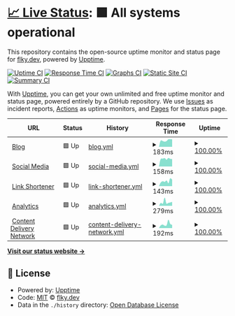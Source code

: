 # [📈 Live Status](https://status.flky.dev): <!--live status--> **🟩 All systems operational**

This repository contains the open-source uptime monitor and status page for [flky.dev](https://flky.dev), powered by [Upptime](https://github.com/upptime/upptime).

[![Uptime CI](https://github.com/flky-dev/status.flky.dev/workflows/Uptime%20CI/badge.svg)](https://github.com/flky-dev/status.flky.dev/actions?query=workflow%3A%22Uptime+CI%22)
[![Response Time CI](https://github.com/flky-dev/status.flky.dev/workflows/Response%20Time%20CI/badge.svg)](https://github.com/flky-dev/status.flky.dev/actions?query=workflow%3A%22Response+Time+CI%22)
[![Graphs CI](https://github.com/flky-dev/status.flky.dev/workflows/Graphs%20CI/badge.svg)](https://github.com/flky-dev/status.flky.dev/actions?query=workflow%3A%22Graphs+CI%22)
[![Static Site CI](https://github.com/flky-dev/status.flky.dev/workflows/Static%20Site%20CI/badge.svg)](https://github.com/flky-dev/status.flky.dev/actions?query=workflow%3A%22Static+Site+CI%22)
[![Summary CI](https://github.com/flky-dev/status.flky.dev/workflows/Summary%20CI/badge.svg)](https://github.com/flky-dev/status.flky.dev/actions?query=workflow%3A%22Summary+CI%22)

With [Upptime](https://upptime.js.org), you can get your own unlimited and free uptime monitor and status page, powered entirely by a GitHub repository. We use [Issues](https://github.com/flky-dev/status.flky.dev/issues) as incident reports, [Actions](https://github.com/flky-dev/status.flky.dev/actions) as uptime monitors, and [Pages](https://status.flky.dev) for the status page.

<!--start: status pages-->
<!-- This summary is generated by Upptime (https://github.com/upptime/upptime) -->
<!-- Do not edit this manually, your changes will be overwritten -->
<!-- prettier-ignore -->
| URL | Status | History | Response Time | Uptime |
| --- | ------ | ------- | ------------- | ------ |
| <img alt="" src="https://favicons.githubusercontent.com/blog.flky.dev" height="13"> [Blog](https://blog.flky.dev) | 🟩 Up | [blog.yml](https://github.com/flky-dev/status.flky.dev/commits/HEAD/history/blog.yml) | <details><summary><img alt="Response time graph" src="./graphs/blog/response-time-week.png" height="20"> 183ms</summary><br><a href="https://status.flky.dev/history/blog"><img alt="Response time 192" src="https://img.shields.io/endpoint?url=https%3A%2F%2Fraw.githubusercontent.com%2Fflky-dev%2Fstatus.flky.dev%2FHEAD%2Fapi%2Fblog%2Fresponse-time.json"></a><br><a href="https://status.flky.dev/history/blog"><img alt="24-hour response time 212" src="https://img.shields.io/endpoint?url=https%3A%2F%2Fraw.githubusercontent.com%2Fflky-dev%2Fstatus.flky.dev%2FHEAD%2Fapi%2Fblog%2Fresponse-time-day.json"></a><br><a href="https://status.flky.dev/history/blog"><img alt="7-day response time 183" src="https://img.shields.io/endpoint?url=https%3A%2F%2Fraw.githubusercontent.com%2Fflky-dev%2Fstatus.flky.dev%2FHEAD%2Fapi%2Fblog%2Fresponse-time-week.json"></a><br><a href="https://status.flky.dev/history/blog"><img alt="30-day response time 201" src="https://img.shields.io/endpoint?url=https%3A%2F%2Fraw.githubusercontent.com%2Fflky-dev%2Fstatus.flky.dev%2FHEAD%2Fapi%2Fblog%2Fresponse-time-month.json"></a><br><a href="https://status.flky.dev/history/blog"><img alt="1-year response time 192" src="https://img.shields.io/endpoint?url=https%3A%2F%2Fraw.githubusercontent.com%2Fflky-dev%2Fstatus.flky.dev%2FHEAD%2Fapi%2Fblog%2Fresponse-time-year.json"></a></details> | <details><summary><a href="https://status.flky.dev/history/blog">100.00%</a></summary><a href="https://status.flky.dev/history/blog"><img alt="All-time uptime 100.00%" src="https://img.shields.io/endpoint?url=https%3A%2F%2Fraw.githubusercontent.com%2Fflky-dev%2Fstatus.flky.dev%2FHEAD%2Fapi%2Fblog%2Fuptime.json"></a><br><a href="https://status.flky.dev/history/blog"><img alt="24-hour uptime 100.00%" src="https://img.shields.io/endpoint?url=https%3A%2F%2Fraw.githubusercontent.com%2Fflky-dev%2Fstatus.flky.dev%2FHEAD%2Fapi%2Fblog%2Fuptime-day.json"></a><br><a href="https://status.flky.dev/history/blog"><img alt="7-day uptime 100.00%" src="https://img.shields.io/endpoint?url=https%3A%2F%2Fraw.githubusercontent.com%2Fflky-dev%2Fstatus.flky.dev%2FHEAD%2Fapi%2Fblog%2Fuptime-week.json"></a><br><a href="https://status.flky.dev/history/blog"><img alt="30-day uptime 100.00%" src="https://img.shields.io/endpoint?url=https%3A%2F%2Fraw.githubusercontent.com%2Fflky-dev%2Fstatus.flky.dev%2FHEAD%2Fapi%2Fblog%2Fuptime-month.json"></a><br><a href="https://status.flky.dev/history/blog"><img alt="1-year uptime 100.00%" src="https://img.shields.io/endpoint?url=https%3A%2F%2Fraw.githubusercontent.com%2Fflky-dev%2Fstatus.flky.dev%2FHEAD%2Fapi%2Fblog%2Fuptime-year.json"></a></details>
| <img alt="" src="https://favicons.githubusercontent.com/social.flky.dev" height="13"> [Social Media](https://social.flky.dev) | 🟩 Up | [social-media.yml](https://github.com/flky-dev/status.flky.dev/commits/HEAD/history/social-media.yml) | <details><summary><img alt="Response time graph" src="./graphs/social-media/response-time-week.png" height="20"> 158ms</summary><br><a href="https://status.flky.dev/history/social-media"><img alt="Response time 167" src="https://img.shields.io/endpoint?url=https%3A%2F%2Fraw.githubusercontent.com%2Fflky-dev%2Fstatus.flky.dev%2FHEAD%2Fapi%2Fsocial-media%2Fresponse-time.json"></a><br><a href="https://status.flky.dev/history/social-media"><img alt="24-hour response time 151" src="https://img.shields.io/endpoint?url=https%3A%2F%2Fraw.githubusercontent.com%2Fflky-dev%2Fstatus.flky.dev%2FHEAD%2Fapi%2Fsocial-media%2Fresponse-time-day.json"></a><br><a href="https://status.flky.dev/history/social-media"><img alt="7-day response time 158" src="https://img.shields.io/endpoint?url=https%3A%2F%2Fraw.githubusercontent.com%2Fflky-dev%2Fstatus.flky.dev%2FHEAD%2Fapi%2Fsocial-media%2Fresponse-time-week.json"></a><br><a href="https://status.flky.dev/history/social-media"><img alt="30-day response time 158" src="https://img.shields.io/endpoint?url=https%3A%2F%2Fraw.githubusercontent.com%2Fflky-dev%2Fstatus.flky.dev%2FHEAD%2Fapi%2Fsocial-media%2Fresponse-time-month.json"></a><br><a href="https://status.flky.dev/history/social-media"><img alt="1-year response time 167" src="https://img.shields.io/endpoint?url=https%3A%2F%2Fraw.githubusercontent.com%2Fflky-dev%2Fstatus.flky.dev%2FHEAD%2Fapi%2Fsocial-media%2Fresponse-time-year.json"></a></details> | <details><summary><a href="https://status.flky.dev/history/social-media">100.00%</a></summary><a href="https://status.flky.dev/history/social-media"><img alt="All-time uptime 100.00%" src="https://img.shields.io/endpoint?url=https%3A%2F%2Fraw.githubusercontent.com%2Fflky-dev%2Fstatus.flky.dev%2FHEAD%2Fapi%2Fsocial-media%2Fuptime.json"></a><br><a href="https://status.flky.dev/history/social-media"><img alt="24-hour uptime 100.00%" src="https://img.shields.io/endpoint?url=https%3A%2F%2Fraw.githubusercontent.com%2Fflky-dev%2Fstatus.flky.dev%2FHEAD%2Fapi%2Fsocial-media%2Fuptime-day.json"></a><br><a href="https://status.flky.dev/history/social-media"><img alt="7-day uptime 100.00%" src="https://img.shields.io/endpoint?url=https%3A%2F%2Fraw.githubusercontent.com%2Fflky-dev%2Fstatus.flky.dev%2FHEAD%2Fapi%2Fsocial-media%2Fuptime-week.json"></a><br><a href="https://status.flky.dev/history/social-media"><img alt="30-day uptime 100.00%" src="https://img.shields.io/endpoint?url=https%3A%2F%2Fraw.githubusercontent.com%2Fflky-dev%2Fstatus.flky.dev%2FHEAD%2Fapi%2Fsocial-media%2Fuptime-month.json"></a><br><a href="https://status.flky.dev/history/social-media"><img alt="1-year uptime 100.00%" src="https://img.shields.io/endpoint?url=https%3A%2F%2Fraw.githubusercontent.com%2Fflky-dev%2Fstatus.flky.dev%2FHEAD%2Fapi%2Fsocial-media%2Fuptime-year.json"></a></details>
| <img alt="" src="https://favicons.githubusercontent.com/s.flky.dev" height="13"> [Link Shortener](https://s.flky.dev) | 🟩 Up | [link-shortener.yml](https://github.com/flky-dev/status.flky.dev/commits/HEAD/history/link-shortener.yml) | <details><summary><img alt="Response time graph" src="./graphs/link-shortener/response-time-week.png" height="20"> 143ms</summary><br><a href="https://status.flky.dev/history/link-shortener"><img alt="Response time 138" src="https://img.shields.io/endpoint?url=https%3A%2F%2Fraw.githubusercontent.com%2Fflky-dev%2Fstatus.flky.dev%2FHEAD%2Fapi%2Flink-shortener%2Fresponse-time.json"></a><br><a href="https://status.flky.dev/history/link-shortener"><img alt="24-hour response time 187" src="https://img.shields.io/endpoint?url=https%3A%2F%2Fraw.githubusercontent.com%2Fflky-dev%2Fstatus.flky.dev%2FHEAD%2Fapi%2Flink-shortener%2Fresponse-time-day.json"></a><br><a href="https://status.flky.dev/history/link-shortener"><img alt="7-day response time 143" src="https://img.shields.io/endpoint?url=https%3A%2F%2Fraw.githubusercontent.com%2Fflky-dev%2Fstatus.flky.dev%2FHEAD%2Fapi%2Flink-shortener%2Fresponse-time-week.json"></a><br><a href="https://status.flky.dev/history/link-shortener"><img alt="30-day response time 151" src="https://img.shields.io/endpoint?url=https%3A%2F%2Fraw.githubusercontent.com%2Fflky-dev%2Fstatus.flky.dev%2FHEAD%2Fapi%2Flink-shortener%2Fresponse-time-month.json"></a><br><a href="https://status.flky.dev/history/link-shortener"><img alt="1-year response time 138" src="https://img.shields.io/endpoint?url=https%3A%2F%2Fraw.githubusercontent.com%2Fflky-dev%2Fstatus.flky.dev%2FHEAD%2Fapi%2Flink-shortener%2Fresponse-time-year.json"></a></details> | <details><summary><a href="https://status.flky.dev/history/link-shortener">100.00%</a></summary><a href="https://status.flky.dev/history/link-shortener"><img alt="All-time uptime 99.94%" src="https://img.shields.io/endpoint?url=https%3A%2F%2Fraw.githubusercontent.com%2Fflky-dev%2Fstatus.flky.dev%2FHEAD%2Fapi%2Flink-shortener%2Fuptime.json"></a><br><a href="https://status.flky.dev/history/link-shortener"><img alt="24-hour uptime 100.00%" src="https://img.shields.io/endpoint?url=https%3A%2F%2Fraw.githubusercontent.com%2Fflky-dev%2Fstatus.flky.dev%2FHEAD%2Fapi%2Flink-shortener%2Fuptime-day.json"></a><br><a href="https://status.flky.dev/history/link-shortener"><img alt="7-day uptime 100.00%" src="https://img.shields.io/endpoint?url=https%3A%2F%2Fraw.githubusercontent.com%2Fflky-dev%2Fstatus.flky.dev%2FHEAD%2Fapi%2Flink-shortener%2Fuptime-week.json"></a><br><a href="https://status.flky.dev/history/link-shortener"><img alt="30-day uptime 99.92%" src="https://img.shields.io/endpoint?url=https%3A%2F%2Fraw.githubusercontent.com%2Fflky-dev%2Fstatus.flky.dev%2FHEAD%2Fapi%2Flink-shortener%2Fuptime-month.json"></a><br><a href="https://status.flky.dev/history/link-shortener"><img alt="1-year uptime 99.94%" src="https://img.shields.io/endpoint?url=https%3A%2F%2Fraw.githubusercontent.com%2Fflky-dev%2Fstatus.flky.dev%2FHEAD%2Fapi%2Flink-shortener%2Fuptime-year.json"></a></details>
| <img alt="" src="https://favicons.githubusercontent.com/analytics.flky.dev" height="13"> [Analytics](https://analytics.flky.dev) | 🟩 Up | [analytics.yml](https://github.com/flky-dev/status.flky.dev/commits/HEAD/history/analytics.yml) | <details><summary><img alt="Response time graph" src="./graphs/analytics/response-time-week.png" height="20"> 279ms</summary><br><a href="https://status.flky.dev/history/analytics"><img alt="Response time 566" src="https://img.shields.io/endpoint?url=https%3A%2F%2Fraw.githubusercontent.com%2Fflky-dev%2Fstatus.flky.dev%2FHEAD%2Fapi%2Fanalytics%2Fresponse-time.json"></a><br><a href="https://status.flky.dev/history/analytics"><img alt="24-hour response time 303" src="https://img.shields.io/endpoint?url=https%3A%2F%2Fraw.githubusercontent.com%2Fflky-dev%2Fstatus.flky.dev%2FHEAD%2Fapi%2Fanalytics%2Fresponse-time-day.json"></a><br><a href="https://status.flky.dev/history/analytics"><img alt="7-day response time 279" src="https://img.shields.io/endpoint?url=https%3A%2F%2Fraw.githubusercontent.com%2Fflky-dev%2Fstatus.flky.dev%2FHEAD%2Fapi%2Fanalytics%2Fresponse-time-week.json"></a><br><a href="https://status.flky.dev/history/analytics"><img alt="30-day response time 723" src="https://img.shields.io/endpoint?url=https%3A%2F%2Fraw.githubusercontent.com%2Fflky-dev%2Fstatus.flky.dev%2FHEAD%2Fapi%2Fanalytics%2Fresponse-time-month.json"></a><br><a href="https://status.flky.dev/history/analytics"><img alt="1-year response time 566" src="https://img.shields.io/endpoint?url=https%3A%2F%2Fraw.githubusercontent.com%2Fflky-dev%2Fstatus.flky.dev%2FHEAD%2Fapi%2Fanalytics%2Fresponse-time-year.json"></a></details> | <details><summary><a href="https://status.flky.dev/history/analytics">100.00%</a></summary><a href="https://status.flky.dev/history/analytics"><img alt="All-time uptime 99.86%" src="https://img.shields.io/endpoint?url=https%3A%2F%2Fraw.githubusercontent.com%2Fflky-dev%2Fstatus.flky.dev%2FHEAD%2Fapi%2Fanalytics%2Fuptime.json"></a><br><a href="https://status.flky.dev/history/analytics"><img alt="24-hour uptime 100.00%" src="https://img.shields.io/endpoint?url=https%3A%2F%2Fraw.githubusercontent.com%2Fflky-dev%2Fstatus.flky.dev%2FHEAD%2Fapi%2Fanalytics%2Fuptime-day.json"></a><br><a href="https://status.flky.dev/history/analytics"><img alt="7-day uptime 100.00%" src="https://img.shields.io/endpoint?url=https%3A%2F%2Fraw.githubusercontent.com%2Fflky-dev%2Fstatus.flky.dev%2FHEAD%2Fapi%2Fanalytics%2Fuptime-week.json"></a><br><a href="https://status.flky.dev/history/analytics"><img alt="30-day uptime 99.85%" src="https://img.shields.io/endpoint?url=https%3A%2F%2Fraw.githubusercontent.com%2Fflky-dev%2Fstatus.flky.dev%2FHEAD%2Fapi%2Fanalytics%2Fuptime-month.json"></a><br><a href="https://status.flky.dev/history/analytics"><img alt="1-year uptime 99.86%" src="https://img.shields.io/endpoint?url=https%3A%2F%2Fraw.githubusercontent.com%2Fflky-dev%2Fstatus.flky.dev%2FHEAD%2Fapi%2Fanalytics%2Fuptime-year.json"></a></details>
| <img alt="" src="https://favicons.githubusercontent.com/cdn.flky.dev" height="13"> [Content Delivery Network](https://cdn.flky.dev) | 🟩 Up | [content-delivery-network.yml](https://github.com/flky-dev/status.flky.dev/commits/HEAD/history/content-delivery-network.yml) | <details><summary><img alt="Response time graph" src="./graphs/content-delivery-network/response-time-week.png" height="20"> 192ms</summary><br><a href="https://status.flky.dev/history/content-delivery-network"><img alt="Response time 168" src="https://img.shields.io/endpoint?url=https%3A%2F%2Fraw.githubusercontent.com%2Fflky-dev%2Fstatus.flky.dev%2FHEAD%2Fapi%2Fcontent-delivery-network%2Fresponse-time.json"></a><br><a href="https://status.flky.dev/history/content-delivery-network"><img alt="24-hour response time 159" src="https://img.shields.io/endpoint?url=https%3A%2F%2Fraw.githubusercontent.com%2Fflky-dev%2Fstatus.flky.dev%2FHEAD%2Fapi%2Fcontent-delivery-network%2Fresponse-time-day.json"></a><br><a href="https://status.flky.dev/history/content-delivery-network"><img alt="7-day response time 192" src="https://img.shields.io/endpoint?url=https%3A%2F%2Fraw.githubusercontent.com%2Fflky-dev%2Fstatus.flky.dev%2FHEAD%2Fapi%2Fcontent-delivery-network%2Fresponse-time-week.json"></a><br><a href="https://status.flky.dev/history/content-delivery-network"><img alt="30-day response time 167" src="https://img.shields.io/endpoint?url=https%3A%2F%2Fraw.githubusercontent.com%2Fflky-dev%2Fstatus.flky.dev%2FHEAD%2Fapi%2Fcontent-delivery-network%2Fresponse-time-month.json"></a><br><a href="https://status.flky.dev/history/content-delivery-network"><img alt="1-year response time 168" src="https://img.shields.io/endpoint?url=https%3A%2F%2Fraw.githubusercontent.com%2Fflky-dev%2Fstatus.flky.dev%2FHEAD%2Fapi%2Fcontent-delivery-network%2Fresponse-time-year.json"></a></details> | <details><summary><a href="https://status.flky.dev/history/content-delivery-network">100.00%</a></summary><a href="https://status.flky.dev/history/content-delivery-network"><img alt="All-time uptime 100.00%" src="https://img.shields.io/endpoint?url=https%3A%2F%2Fraw.githubusercontent.com%2Fflky-dev%2Fstatus.flky.dev%2FHEAD%2Fapi%2Fcontent-delivery-network%2Fuptime.json"></a><br><a href="https://status.flky.dev/history/content-delivery-network"><img alt="24-hour uptime 100.00%" src="https://img.shields.io/endpoint?url=https%3A%2F%2Fraw.githubusercontent.com%2Fflky-dev%2Fstatus.flky.dev%2FHEAD%2Fapi%2Fcontent-delivery-network%2Fuptime-day.json"></a><br><a href="https://status.flky.dev/history/content-delivery-network"><img alt="7-day uptime 100.00%" src="https://img.shields.io/endpoint?url=https%3A%2F%2Fraw.githubusercontent.com%2Fflky-dev%2Fstatus.flky.dev%2FHEAD%2Fapi%2Fcontent-delivery-network%2Fuptime-week.json"></a><br><a href="https://status.flky.dev/history/content-delivery-network"><img alt="30-day uptime 100.00%" src="https://img.shields.io/endpoint?url=https%3A%2F%2Fraw.githubusercontent.com%2Fflky-dev%2Fstatus.flky.dev%2FHEAD%2Fapi%2Fcontent-delivery-network%2Fuptime-month.json"></a><br><a href="https://status.flky.dev/history/content-delivery-network"><img alt="1-year uptime 100.00%" src="https://img.shields.io/endpoint?url=https%3A%2F%2Fraw.githubusercontent.com%2Fflky-dev%2Fstatus.flky.dev%2FHEAD%2Fapi%2Fcontent-delivery-network%2Fuptime-year.json"></a></details>

<!--end: status pages-->

[**Visit our status website →**](https://status.flky.dev)

## 📄 License

- Powered by: [Upptime](https://github.com/upptime/upptime)
- Code: [MIT](./LICENSE) © [flky.dev](https://flky.dev)
- Data in the `./history` directory: [Open Database License](https://opendatacommons.org/licenses/odbl/1-0/)
